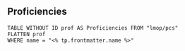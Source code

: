 ## Proficiencies
```dataview
TABLE WITHOUT ID prof AS Proficiencies FROM "lmop/pcs"
FLATTEN prof
WHERE name = "<% tp.frontmatter.name %>"
```